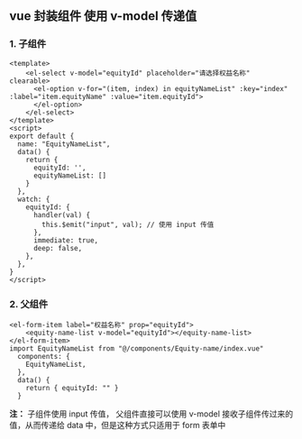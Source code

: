 ## vue 封装组件 使用 v-model 传递值

### 1. 子组件

```vue
<template>
    <el-select v-model="equityId" placeholder="请选择权益名称" clearable>
      <el-option v-for="(item, index) in equityNameList" :key="index" :label="item.equityName" :value="item.equityId">
      </el-option>
    </el-select>
</template>
<script>
export default {
  name: "EquityNameList",
  data() {
    return {
      equityId: '',
      equityNameList: []
    }
  },
  watch: {
    equityId: {
      handler(val) {
        this.$emit("input", val); // 使用 input 传值
      },
      immediate: true,
      deep: false,
    },
  },
}
</script>
```

### 2. 父组件

```vue
<el-form-item label="权益名称" prop="equityId">
    <equity-name-list v-model="equityId"></equity-name-list>
</el-form-item>
import EquityNameList from "@/components/Equity-name/index.vue"
  components: {
    EquityNameList,
  },
  data() {
    return { equityId: "" }
  }
```

**注：** 子组件使用 input 传值， 父组件直接可以使用 v-model 接收子组件传过来的值，从而传递给 data 中，但是这种方式只适用于 form 表单中

